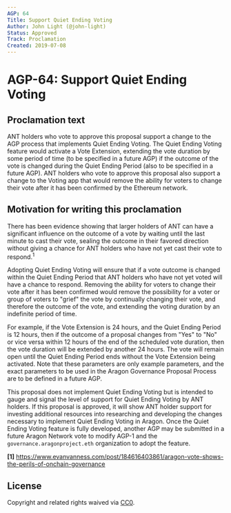 ```yaml
---
AGP: 64
Title: Support Quiet Ending Voting
Author: John Light (@john-light)
Status: Approved
Track: Proclamation
Created: 2019-07-08
---
```


# AGP-64: Support Quiet Ending Voting

## Proclamation text

ANT holders who vote to approve this proposal support a change to the AGP process that implements Quiet Ending Voting. The Quiet Ending Voting feature would activate a Vote Extension, extending the vote duration by some period of time (to be specified in a future AGP) if the outcome of the vote is changed during the Quiet Ending Period (also to be specified in a future AGP). ANT holders who vote to approve this proposal also support a change to the Voting app that would remove the ability for voters to change their vote after it has been confirmed by the Ethereum network.

## Motivation for writing this proclamation

There has been evidence showing that larger holders of ANT can have a significant influence on the outcome of a vote by waiting until the last minute to cast their vote, sealing the outcome in their favored direction without giving a chance for ANT holders who have not yet cast their vote to respond.<sup>1</sup> 

Adopting Quiet Ending Voting will ensure that if a vote outcome is changed within the Quiet Ending Period that ANT holders who have not yet voted will have a chance to respond. Removing the ability for voters to change their vote after it has been confirmed would remove the possibility for a voter or group of voters to "grief" the vote by continually changing their vote, and therefore the outcome of the vote, and extending the voting duration by an indefinite period of time.

For example, if the Vote Extension is 24 hours, and the Quiet Ending Period is 12 hours, then if the outcome of a proposal changes from "Yes" to "No" or vice versa within 12 hours of the end of the scheduled vote duration, then the vote duration will be extended by another 24 hours. The vote will remain open until the Quiet Ending Period ends without the Vote Extension being activated. Note that these parameters are only example parameters, and the exact parameters to be used in the Aragon Governance Proposal Process are to be defined in a future AGP.

This proposal does not implement Quiet Ending Voting but is intended to gauge and signal the level of support for Quiet Ending Voting by ANT holders. If this proposal is approved, it will show ANT holder support for investing additional resources into researching and developing the changes necessary to implement Quiet Ending Voting in Aragon. Once the Quiet Ending Voting feature is fully developed, another AGP may be submitted in a future Aragon Network vote to modify AGP-1 and the `governance.aragonproject.eth` organization to adopt the feature.

<b id="f1">[1]</b> https://www.evanvanness.com/post/184616403861/aragon-vote-shows-the-perils-of-onchain-governance

## License
Copyright and related rights waived via [CC0](https://creativecommons.org/publicdomain/zero/1.0/).
